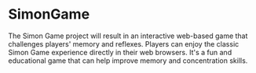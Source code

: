 # SimonGame
The Simon Game project will result in an interactive web-based game that challenges players' memory and reflexes. Players can enjoy the classic Simon Game experience directly in their web browsers. It's a fun and educational game that can help improve memory and concentration skills.
